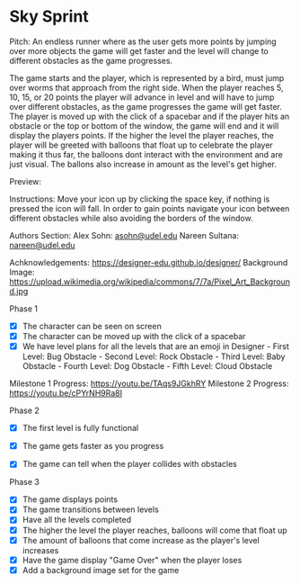 # Sky Sprint

Pitch:
An endless runner where as the user gets more points by jumping over more objects
the game will get faster and the level will change to different obstacles as the game
progresses.

The game starts and the player, which is represented by a bird, must jump over worms that approach from the right side. 
When the player reaches 5, 10, 15, or 20 points the player will advance in level and will have to jump over different obstacles, as the game progresses the game will get faster. The player is moved up with the click of a spacebar and if the player
hits an obstacle or the top or bottom of the window, the game will end and it will display the players points. 
If the higher the level the player reaches, the player will be greeted with balloons that float up
to celebrate the player making it thus far, the balloons dont interact with the environment and 
are just visual. The ballons also increase in amount as the level's get higher. 

Preview:


Instructions:
Move your icon up by clicking the space key, if nothing is pressed the icon will fall. 
In order to gain points navigate your icon between different obstacles while also avoiding the borders
of the window. 

Authors Section:
Alex Sohn: asohn@udel.edu
Nareen Sultana: nareen@udel.edu

Achknowledgements:
https://designer-edu.github.io/designer/
Background Image: https://upload.wikimedia.org/wikipedia/commons/7/7a/Pixel_Art_Background.jpg


Phase 1
- [x] The character can be seen on screen
- [x] The character can be moved up with the click of a spacebar
- [x] We have level plans for all the levels that are an emoji in Designer
      - First Level: Bug Obstacle
      - Second Level: Rock Obstacle
      - Third Level: Baby Obstacle
      - Fourth Level: Dog Obstacle
      - Fifth Level: Cloud Obstacle

Milestone 1 Progress: https://youtu.be/TAqs9JGkhRY
Milestone 2 Progress: https://youtu.be/cPYrNH9Ra8I

Phase 2
- [x] The first level is fully functional
- [x] The game gets faster as you progress
- [x] The game can tell when the player collides with obstacles



Phase 3
- [x] The game displays points
- [x] The game transitions between levels
- [x] Have all the levels completed
- [x] The higher the level the player reaches, balloons will come that float up
- [x] The amount of balloons that come increase as the player's level increases
- [x] Have the game display "Game Over" when the player loses
- [x] Add a background image set for the game
